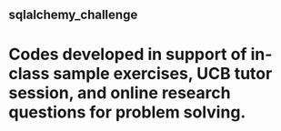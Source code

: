 ## sqlalchemy_challenge
# Codes developed in support of in-class sample exercises, UCB tutor session, and online research questions for problem solving. 
